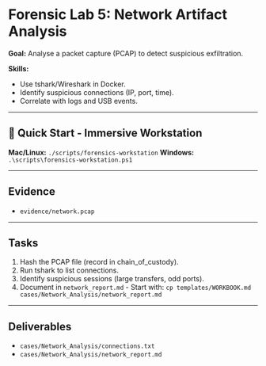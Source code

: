 # Forensic Lab 5: Network Artifact Analysis

**Goal:** Analyse a packet capture (PCAP) to detect suspicious exfiltration.

**Skills:**  
- Use tshark/Wireshark in Docker.  
- Identify suspicious connections (IP, port, time).  
- Correlate with logs and USB events.  

---

## 🚀 Quick Start - Immersive Workstation

**Mac/Linux:** `./scripts/forensics-workstation`
**Windows:** `.\scripts\forensics-workstation.ps1`

---

## Evidence
- `evidence/network.pcap`

---

## Tasks
1. Hash the PCAP file (record in chain_of_custody).
2. Run tshark to list connections.
3. Identify suspicious sessions (large transfers, odd ports).
4. Document in `network_report.md` - Start with: `cp templates/WORKBOOK.md cases/Network_Analysis/network_report.md`  

---

## Deliverables
- `cases/Network_Analysis/connections.txt`  
- `cases/Network_Analysis/network_report.md`
